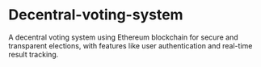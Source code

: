 # Decentral-voting-system
A decentral voting system using Ethereum blockchain for secure and transparent elections, with features like user authentication and real-time result tracking.
